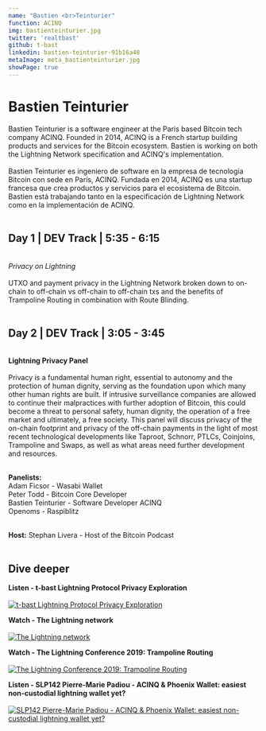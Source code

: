 ```yaml
---
name: "Bastien <br>Teinturier"
function: ACINQ
img: bastienteinturier.jpg
twitter: 'realtbast'
github: t-bast
linkedin: bastien-teinturier-91b16a48
metaImage: meta_bastienteinturier.jpg
showPage: true
---
```


# Bastien Teinturier

Bastien Teinturier is a software engineer at the Paris based Bitcoin tech company ACINQ. Founded in 2014, ACINQ is a French startup building products and services for the Bitcoin ecosystem. Bastien is working on both the Lightning Network specification and ACINQ's implementation.
<br><br>
Bastien Teinturier es ingeniero de software en la empresa de tecnología Bitcoin con sede en París, ACINQ. Fundada en 2014, ACINQ es una startup francesa que crea productos y servicios para el ecosistema de Bitcoin. Bastien está trabajando tanto en la especificación de Lightning Network como en la implementación de ACINQ.
<br><br>

## Day 1 | DEV Track | 5:35 - 6:15
<br>
<i>Privacy on Lightning</i><br><br>
UTXO and payment privacy in the Lightning Network broken down to on-chain to off-chain vs off-chain to off-chain txs and the benefits of Trampoline Routing in combination with Route Blinding.<br><br>

## Day 2 | DEV Track | 3:05 - 3:45
<br>
<b>Lightning Privacy Panel</b><br><br>
Privacy is a fundamental human right, essential to autonomy and the protection of human dignity, serving as the foundation upon which many other human rights are built. If intrusive surveillance companies are allowed to continue their malpractices with further adoption of Bitcoin, this could become a threat to personal safety, human dignity, the operation of a free market and ultimately, a free society. This panel will discuss privacy of the on-chain footprint and privacy of the off-chain payments in the light of most recent technological developments like Taproot, Schnorr, PTLCs, Coinjoins, Trampoline and Swaps, as well as what areas need further development and resources.<br><br>


<b>Panelists:</b><br>
Adam Ficsor - Wasabi Wallet <br>
Peter Todd  - Bitcoin Core Developer<br>
Bastien Teinturier - Software Developer ACINQ<br>
Openoms  - Raspiblitz <br><br>

<b>Host:</b> Stephan Livera - Host of the Bitcoin Podcast
<br><br>


## Dive deeper


<div class="grid grid-cols-1 md:grid-cols-2 gap-5">
<div class="p-3 my-2">

**Listen - t-bast Lightning Protocol Privacy Exploration**  <br><br>
[![t-bast Lightning Protocol Privacy Exploration](/2022/content/livera_privacy.png)](https://stephanlivera.com/episode/319/)
</div>

<div class="p-3 my-2">

**Watch - The Lightning network** <br><br>
[ ![The Lightning network](/2022/content/bastien_lightning.png)](https://www.youtube.com/watch?v=xMWdMaxvP0Y/)
</div>

<div class="p-3 my-2">

**Watch - The Lightning Conference 2019: Trampoline Routing**  <br><br>
[![The Lightning Conference 2019: Trampoline Routing](/2022/content/bastien_lnconf.png)](https://www.youtube.com/watch?v=1E-KhLA6Gck/)
</div>

<div class="p-3 my-2">

**Listen - SLP142 Pierre-Marie Padiou - ACINQ & Phoenix Wallet: easiest non-custodial lightning wallet yet?**  <br><br>
[![SLP142 Pierre-Marie Padiou - ACINQ & Phoenix Wallet: easiest non-custodial lightning wallet yet?](/2022/content/SLP142-Pierre-Marie-Padiou.png)](https://stephanlivera.com/episode/142/)
</div>

</div>

<br>
